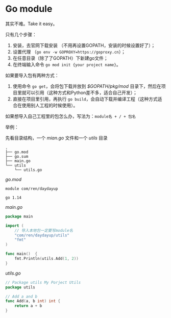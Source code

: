 # Go module

其实不难。Take it easy。

只有几个步骤：

1. 安装，去官网下载安装 （不用再设置GOPATH，安装的时候设置好了）；
2. 设置代理 （`go env -w GOPROXY=https://goproxy.cn`）；
3. 在任意目录（除了了GOPATH）下新建go文件；
4. 在终端输入命令 `go mod init {your project name}`。

如果要导入包有两种方式：

1. 使用命令 `go get`，会将包下载并放到 *$GOPATH/pkg/mod* 目录下，然后在项目里就可以引用（这种方式和Python差不多，适合自己开发）；
2. 直接在项目里引用，再执行 `go build`，会自动下载并编译工程（这种方式适合在使用别人工程的时候使用）。

如果想导入自己工程里的包怎么办，写法为：`module名 + / + 包名`

举例：

先看目录结构，一个 *mian.go* 文件和一个 *utils* 目录

```
.
├── go.mod
├── go.sum
├── main.go
└── utils
    └── utils.go
```

*go.mod*

```
module com/ren/daydayup

go 1.14
```

*main.go*

```go
package main

import (
    // 导入本地包一定要写module名
	"com/ren/daydayup/utils"
	"fmt"
)

func main()  {
	fmt.Println(utils.Add(1, 2))
}
```

*utils.go*

```go
// Package utils My Porject Utils
package utils

// Add a and b
func Add(a, b int) int {
	return a + b
}
```